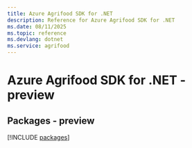 ```yaml
---
title: Azure Agrifood SDK for .NET
description: Reference for Azure Agrifood SDK for .NET
ms.date: 08/11/2025
ms.topic: reference
ms.devlang: dotnet
ms.service: agrifood
---
```

# Azure Agrifood SDK for .NET - preview
## Packages - preview
[!INCLUDE [packages](agrifood-index.md)]
